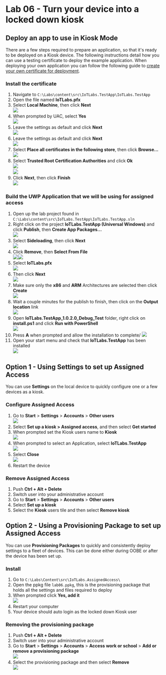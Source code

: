 # Lab 06 - Turn your device into a locked down kiosk

## Deploy an app to use in Kiosk Mode
There are a few steps required to prepare an application, so that it's ready to be deployed on a Kiosk device. The following instructions detail how you can use a testing certificate to deploy the example application. When deploying your own application you can follow the following guide to [create your own certificate for deployment](https://docs.microsoft.com/en-us/windows/msix/package/create-certificate-package-signing).

### Install the certificate

1. Navigate to `C:\Labs\content\src\IoTLabs.TestApp\IoTLabs.TestApp`
2. Open the file named **IoTLabs.pfx**
3. Select **Local Machine**, then click **Next**\
![](./media/lab06/import-certificate.jpg)
4. When prompted by UAC, select **Yes**\
![](./media/lab06/uac.jpg)
5. Leave the settings as default and click **Next**\
![](./media/lab06/cert-location.jpg)
6. Leave the settings as default and click **Next**\
![](./media/lab06/cert-protection.jpg)
7. Select **Place all certificates in the following store**, then click **Browse...**\
![](./media/lab06/place-cert.jpg)
8. Select **Trusted Root Certification Authorities** and click **Ok**\
![](./media/lab06/store-select.jpg)\
![](./media/lab06/certificate-installation.jpg)
9. Click **Next**, then click **Finish**\
![](./media/lab06/cert-final.jpg)

### Build the UWP Application that we will be using for assigned access

1.	Open up the lab project found in `C:\Labs\content\src\IoTLabs.TestApp\IoTLabs.TestApp.sln`
2.	Right click on the project **IoTLabs.TestApp (Universal Windows)** and click **Publish**, then **Create App Packages...**\
![](./media/lab06/publish.jpg)
3.	Select **Sideloading**, then click **Next**\
![](./media/lab06/sideload.png)
4.	Click **Remove**, then **Select From File** \
![](./media/lab06/remove-cert.jpg)![](./media/lab06/select-cert.png)
5.  Select **IoTLabs.pfx**\
![](./media/lab06/IoTLabs-cert.jpg)
6.  Then click **Next**\
![](./media/lab06/chosen-cert.png)
7.	Make sure only the **x86** and **ARM** Architectures are selected then click **Create**\
![](./media/lab06/architecture.png)
8.	Wait a couple minutes for the publish to finish, then click on the **Output location** link\
![](./media/lab06/finished-publishing.png)
9.	Open **IoTLabs.TestApp_1.0.2.0_Debug_Test** folder, right click on **install.ps1** and click **Run with PowerShell**\
![](./media/lab06/install-script.jpg)
10. Press **A** when prompted and allow the installation to complete/
![](./media/lab06/app-installed.jpg)
11. Open your start menu and check that **IoTLabs.TestApp** has been installed\
![](./media/lab06/start-menu.jpg)


## Option 1 - Using Settings to set up Assigned Access

You can use **Settings** on the local device to quickly configure one or a few devices as a kiosk. 

### Configure Assigned Access
1.  Go to **Start** > **Settings** > **Accounts** > **Other users**\
![](./media/lab06/assigned-access.jpg)
2.  Select **Set up a kiosk > Assigned access**, and then select **Get started**
3.  When prompted set the Kiosk users name to **Kiosk**\
![](./media/lab06/setting-up-kiosk.jpg)
4.  When prompted to select an Application, select **IoTLabs.TestApp**\
![](./media/lab06/select-app.jpg)
5.  Select **Close**\
![](./media/lab06/kiosk-done.jpg)
6.  Restart the device

### Remove Assigned Access
1. Push **Ctrl + Alt + Delete**
2. Switch user into your administrative account
3. Go to **Start** > **Settings** > **Accounts** > **Other users**
4. Select **Set up a kiosk**
3. Select the **Kiosk** users tile and then select **Remove kiosk**

## Option 2 - Using a Provisioning Package to set up Assigned Access

You can use **Provisioning Packages** to quickly and consistently deploy settings to a fleet of devices. This can be done either during OOBE or after the device has been set up.

### Install

1. Go to `C:\Labs\Content\src\IoTLabs.AssignedAccess\`
2. Open the ppkg file `lab06.ppkg`, this is the provisioning package that holds all the settings and files required to deploy
3. When prompted click **Yes, add it**\
![](./media/lab06/add-package.jpg)
4. Restart your computer
5. Your device should auto login as the locked down Kiosk user

### Removing the provisioning package 

1. Push **Ctrl + Alt + Delete**
2. Switch user into your administrative account
3. Go to **Start** > **Settings** > **Accounts** > **Access work or school** > **Add or remove a provisioning package**\
![](./media/lab06/add-remove-package.jpg)
4. Select the provisioning package and then select **Remove**\
![](./media/lab06/remove-package.jpg)
